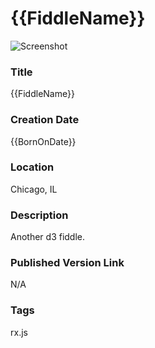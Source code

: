 {{FiddleName}}
======

![Screenshot](screenshot.png)


### Title

{{FiddleName}}


### Creation Date

{{BornOnDate}}


### Location

Chicago, IL


### Description

Another d3 fiddle.


### Published Version Link

N/A


### Tags

rx.js

